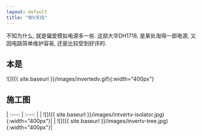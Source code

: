 ```yaml
---
layout: default
title: "倒V天线"
---
```


不知为什么, 就是偏爱模拟电源多一些. 这部大华DH1718, 是某处淘得一部电源, 又因电路简单维护容易, 还是比较受到好评的. 



## 本是


![]({{ site.baseurl }}/images/invertedv.gif){:width="400px"}

## 施工图


| :---: | :---: |
| ![]({{ site.baseurl }}/images/intvertv-isolator.jpg){:width="400px"}| | ![]({{ site.baseurl }}/images/invertv-tree.jpg){:width="400px"}|



